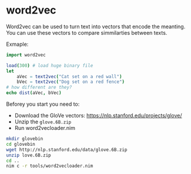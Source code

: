 # word2vec

Word2vec can be used to turn text into vectors that encode the meanting.
You can use these vectors to compare simmilarties between texts.

Exmaple:

```nim
import word2vec

load(300) # load huge binary file
let
    aVec = text2vec("Cat set on a red wall")
    bVec = text2vec("Dog set on a red fence")
# how different are they?
echo dist(aVec, bVec)
```


Beforey you start you need to:
* Download the GloVe vectors: https://nlp.stanford.edu/projects/glove/
* Unzip the `glove.6B.zip`
* Run word2vecloader.nim

```sh
mkdir glovebin
cd glovebin
wget http://nlp.stanford.edu/data/glove.6B.zip
unzip love.6B.zip
cd ..
nim c -r tools/word2vecloader.nim
```

